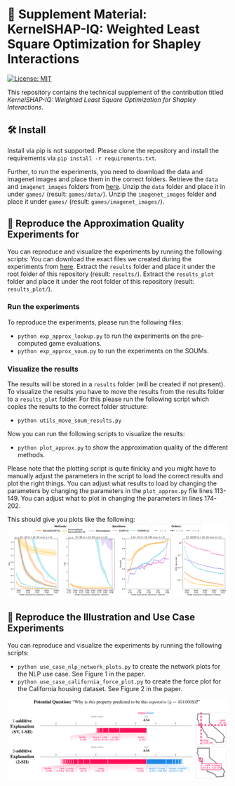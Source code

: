 # 📄 Supplement Material: KernelSHAP-IQ: Weighted Least Square Optimization for Shapley Interactions

[![License: MIT](https://img.shields.io/badge/License-MIT-yellow.svg)](https://opensource.org/licenses/MIT)

This repository contains the technical supplement of the contribution titled _KernelSHAP-IQ: Weighted Least Square Optimization for Shapley Interactions_.

## 🛠 Install
Install via pip is not supported.
Please clone the repository and install the requirements via `pip install -r requirements.txt`.

Further, to run the experiments, you need to download the data and imagenet images and place them in the correct folders.
Retrieve the `data` and `imagenet_images` folders from [here](https://www.dropbox.com/scl/fo/g56xj57ovtc7chitz4w1l/h?rlkey=u6uy9yy7flfxr0ikfibjegrku&dl=0).
Unzip the `data` folder and place it in under `games/` (result: `games/data/`).
Unzip the `imagenet_images` folder and place it under `games/` (result: `games/imagenet_images/`).

## 🚀 Reproduce the Approximation Quality Experiments for 
You can reproduce and visualize the experiments by running the following scripts:
You can download the exact files we created during the experiments from [here](https://www.dropbox.com/scl/fo/g56xj57ovtc7chitz4w1l/h?rlkey=u6uy9yy7flfxr0ikfibjegrku&dl=0).
Extract the `results` folder and place it under the root folder of this repository (result: `results/`).
Extract the `results_plot` folder and place it under the root folder of this repository (result: `results_plot/`).

### Run the experiments
To reproduce the experiments, please run the following files:
- `python exp_approx_lookup.py` to run the experiments on the pre-computed game evaluations.
- `python exp_approx_soum.py` to run the experiments on the SOUMs.

### Visualize the results
The results will be stored in a `results` folder (will be created if not present).
To visualize the results you have to move the results from the results folder to a `results_plot` folder.
For this please run the following script which copies the results to the correct folder structure:
- `python utils_move_soum_results.py`

Now you can run the following scripts to visualize the results:
- `python plot_approx.py` to show the approximation quality of the different methods. 

Please note that the plotting script is quite finicky and you might have to manually adjust the parameters in the script to load the correct results and plot the right things.
You can adjust what results to load by changing the parameters by changing the parameters in the `plot_approx.py` file lines 113-149.
You can adjust what to plot in changing the parameters in lines 174-202.

This should give you plots like the following:
![Example Image for the Approximation Quality](readme_approx.PNG "Approximation Quality")

## 🚀 Reproduce the Illustration and Use Case Experiments
You can reproduce and visualize the experiments by running the following scripts:
- `python use_case_nlp_network_plots.py` to create the network plots for the NLP use case. See Figure 1 in the paper.
- `python use_case_california_force_plot.py` to create the force plot for the California housing dataset. See Figure 2 in the paper.

![Example Image for the Force Plots](readme_force.PNG "Force Plot")
